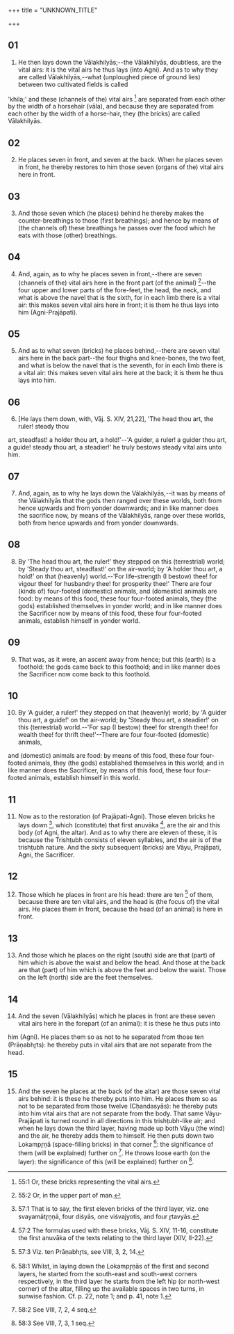 +++
title = "UNKNOWN_TITLE"

+++


## 01
1. He then lays down the Vālakhilyās;--the Vālakhilyās, doubtless, are the vital airs: it is the vital airs he thus lays (into Agni). And as to why they are called Vālakhilyās,--what (unploughed piece of ground lies) between two cultivated fields is called

 'khila;' and these (channels of the) vital airs [^egg_122] are separated from each other by the width of a horsehair (vāla), and because they are separated from each other by the width of a horse-hair, they (the bricks) are called Vālakhilyās.

[^egg_122]: 55:1 Or, these bricks representing the vital airs.

## 02
2. He places seven in front, and seven at the back. When he places seven in front, he thereby restores to him those seven (organs of the) vital airs here in front.

## 03
3. And those seven which (he places) behind he thereby makes the counter-breathings to those (first breathings); and hence by means of (the channels of) these breathings he passes over the food which he eats with those (other) breathings.

## 04
4. And, again, as to why he places seven in front,--there are seven (channels of the) vital airs here in the front part (of the animal) [^egg_123]--the four upper and lower parts of the fore-feet, the head, the neck, and what is above the navel that is the sixth, for in each limb there is a vital air: this makes seven vital airs here in front; it is them he thus lays into him (Agni-Prajāpati).

[^egg_123]: 55:2 Or, in the upper part of man.

## 05
5. And as to what seven (bricks) he places behind,--there are seven vital airs here in the back part--the four thighs and knee-bones, the two feet, and what is below the navel that is the seventh, for in each limb there is a vital air: this makes seven vital airs here at the back; it is them he thus lays into him.

## 06
6. [He lays them down, with, Vāj. S. XIV, 21,22], 'The head thou art, the ruler! steady thou

art, steadfast! a holder thou art, a hold!'--'A guider, a ruler! a guider thou art, a guide! steady thou art, a steadier!' he truly bestows steady vital airs unto him.

## 07
7. And, again, as to why he lays down the Vālakhilyās,--it was by means of the Vālakhilyās that the gods then ranged over these worlds, both from hence upwards and from yonder downwards; and in like manner does the sacrifice now, by means of the Vālakhilyās, range over these worlds, both from hence upwards and from yonder downwards.

## 08
8. By 'The head thou art, the ruler!' they stepped on this (terrestrial) world; by 'Steady thou art, steadfast!' on the air-world; by 'A holder thou art, a hold!' on that (heavenly) world.--'For life-strength (I bestow) thee! for vigour thee! for husbandry thee! for prosperity thee!' There are four (kinds of) four-footed (domestic) animals, and (domestic) animals are food: by means of this food, these four four-footed animals, they (the gods) established themselves in yonder world; and in like manner does the Sacrificer now by means of this food, these four four-footed animals, establish himself in yonder world.

## 09
9. That was, as it were, an ascent away from hence; but this (earth) is a foothold: the gods came back to this foothold; and in like manner does the Sacrificer now come back to this foothold.

## 10
10. By 'A guider, a ruler!' they stepped on that (heavenly) world; by 'A guider thou art, a guide!' on the air-world; by 'Steady thou art, a steadier!' on this (terrestrial) world.--'For sap (I bestow) thee! for strength thee! for wealth thee! for thrift thee!'--There are four four-footed (domestic) animals,

and (domestic) animals are food: by means of this food, these four four-footed animals, they (the gods) established themselves in this world; and in like manner does the Sacrificer, by means of this food, these four four-footed animals, establish himself in this world.

## 11
11. Now as to the restoration (of Prajāpati-Agni). Those eleven bricks he lays down [^egg_124], which (constitute) that first anuvāka [^egg_125], are the air and this body (of Agni, the altar). And as to why there are eleven of these, it is because the Trishṭubh consists of eleven syllables, and the air is of the trishṭubh nature. And the sixty subsequent (bricks) are Vāyu, Prajāpati, Agni, the Sacrificer.

[^egg_124]: 57:1 That is to say, the first eleven bricks of the third layer, viz. one svayamātr̥ṇṇā, four diśyās, one viśvajyotis, and four r̥tavyās.

[^egg_125]: 57:2 The formulas used with these bricks, Vāj. S. XIV, 11-16, constitute the first anuvāka of the texts relating to the third layer (XIV, II-22).

## 12
12. Those which he places in front are his head: there are ten [^egg_126] of them, because there are ten vital airs, and the head is (the focus of) the vital airs. He places them in front, because the head (of an animal) is here in front.

[^egg_126]: 57:3 Viz. ten Prāṇabhr̥ts, see VIII, 3, 2, 14.

## 13
13. And those which he places on the right (south) side are that (part) of him which is above the waist and below the head. And those at the back are that (part) of him which is above the feet and below the waist. Those on the left (north) side are the feet themselves.

## 14
14. And the seven (Vālakhilyās) which he places in front are these seven vital airs here in the forepart (of an animal): it is these he thus puts into

him (Agni). He places them so as not to he separated from those ten (Prāṇabhr̥ts): he thereby puts in vital airs that are not separate from the head.

## 15
15. And the seven he places at the back (of the altar) are those seven vital airs behind: it is these he thereby puts into him. He places them so as not to be separated from those twelve (Cḥandasyās): he thereby puts into him vital airs that are not separate from the body. That same Vāyu-Prajāpati is turned round in all directions in this trishṭubh-like air; and when he lays down the third layer, having made up both Vāyu (the wind) and the air, he thereby adds them to himself. He then puts down two Lokampr̥ṇā (space-filling bricks) in that corner [^egg_127]: the significance of them (will be explained) further on [^egg_128]. He throws loose earth (on the layer): the significance of this (will be explained) further on [^egg_129].

[^egg_127]: 58:1 Whilst, in laying down the Lokampr̥ṇās of the first and second layers, he started from the south-east and south-west corners respectively, in the third layer he starts from the left hip (or north-west corner) of the altar, filling up the available spaces in two turns, in sunwise fashion. Cf. p. 22, note 1; and p. 41, note 1.

[^egg_128]: 58:2 See VIII, 7, 2, 4 seq.

[^egg_129]: 58:3 See VIII, 7, 3, 1 seq.

